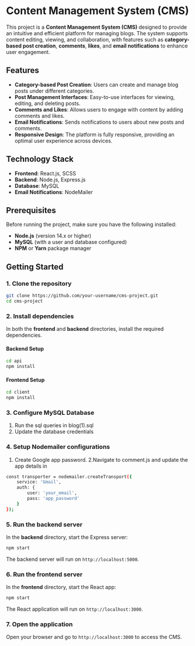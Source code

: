 
# Content Management System (CMS)

This project is a **Content Management System (CMS)** designed to provide an intuitive and efficient platform for managing blogs. The system supports content editing, viewing, and collaboration, with features such as **category-based post creation**, **comments**, **likes**, and **email notifications** to enhance user engagement.

## Features

- **Category-based Post Creation**: Users can create and manage blog posts under different categories.
- **Post Management Interfaces**: Easy-to-use interfaces for viewing, editing, and deleting posts.
- **Comments and Likes**: Allows users to engage with content by adding comments and likes.
- **Email Notifications**: Sends notifications to users about new posts and comments.
- **Responsive Design**: The platform is fully responsive, providing an optimal user experience across devices.

## Technology Stack

- **Frontend**: React.js, SCSS
- **Backend**: Node.js, Express.js
- **Database**: MySQL
- **Email Notifications**: NodeMailer 

## Prerequisites

Before running the project, make sure you have the following installed:

- **Node.js** (version 14.x or higher)
- **MySQL** (with a user and database configured)
- **NPM** or **Yarn** package manager

## Getting Started

### 1. Clone the repository

```bash
git clone https://github.com/your-username/cms-project.git
cd cms-project
```

### 2. Install dependencies

In both the **frontend** and **backend** directories, install the required dependencies.

#### Backend Setup

```bash
cd api
npm install
```

#### Frontend Setup

```bash
cd client
npm install
```

### 3. Configure MySQL Database

1. Run the sql queries in blog(1).sql
2. Update the database credentials

### 4. Setup Nodemailer configurations
1. Create Google app password.
2.Navigate to comment.js and update the app details in 
```bash
const transporter = nodemailer.createTransport({
    service: 'Gmail',
    auth: {
        user: 'your_email',
        pass: 'app_password'
    }
});
```

### 5. Run the backend server

In the **backend** directory, start the Express server:

```bash
npm start
```

The backend server will run on `http://localhost:5000`.

### 6. Run the frontend server

In the **frontend** directory, start the React app:

```bash
npm start
```

The React application will run on `http://localhost:3000`.

### 7. Open the application

Open your browser and go to `http://localhost:3000` to access the CMS.


